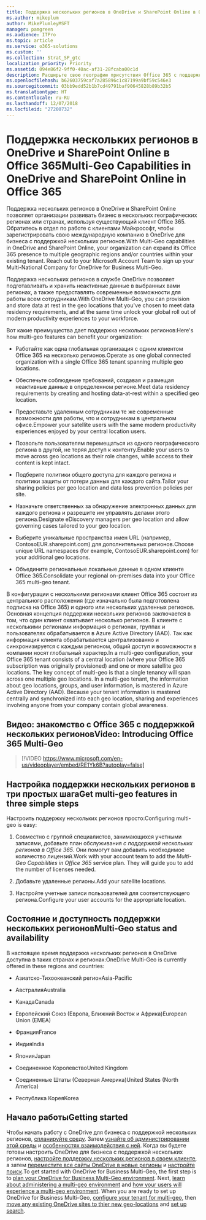 ```yaml
---
title: Поддержка нескольких регионов в OneDrive и SharePoint Online в Office 365
ms.author: mikeplum
author: MikePlumleyMSFT
manager: pamgreen
ms.audience: ITPro
ms.topic: article
ms.service: o365-solutions
ms.custom: ''
ms.collection: Strat_SP_gtc
localization_priority: Priority
ms.assetid: 094e86f2-9ff0-40ac-af31-28fcaba00c1d
description: Расширьте свою географию присутствия Office 365 с поддержкой нескольких регионов в OneDrive и SharePoint Online.
ms.openlocfilehash: b62603759caf7a285896c1c87199a9bf59c546e3
ms.sourcegitcommit: 03bb9edd52b1b7cd49791baf90645828b89b32b5
ms.translationtype: HT
ms.contentlocale: ru-RU
ms.lasthandoff: 12/07/2018
ms.locfileid: "27200732"
---
```

# <a name="multi-geo-capabilities-in-onedrive-and-sharepoint-online-in-office-365"></a><span data-ttu-id="f7ce9-103">Поддержка нескольких регионов в OneDrive и SharePoint Online в Office 365</span><span class="sxs-lookup"><span data-stu-id="f7ce9-103">Multi-Geo Capabilities in OneDrive and SharePoint Online in Office 365</span></span>

<span data-ttu-id="f7ce9-p101">Поддержка нескольких регионов в OneDrive и SharePoint Online позволяет организации развивать бизнес в нескольких географических регионах или странах, используя существующий клиент Office 365. Обратитесь в отдел по работе с клиентами Майкрософт, чтобы зарегистрировать свою международную компанию в OneDrive для бизнеса с поддержкой нескольких регионов.</span><span class="sxs-lookup"><span data-stu-id="f7ce9-p101">With Multi-Geo capabilities in OneDrive and SharePoint Online, your organization can expand its Office 365 presence to multiple geographic regions and/or countries within your existing tenant. Reach out to your Microsoft Account Team to sign up your Multi-National Company for OneDrive for Business Multi-Geo.</span></span>
  
<span data-ttu-id="f7ce9-106">Поддержка нескольких регионов в службе OneDrive позволяет подготавливать и хранить неактивные данные в выбранных вами регионах, а также предоставлять современные возможности для работы всем сотрудникам.</span><span class="sxs-lookup"><span data-stu-id="f7ce9-106">With OneDrive Multi-Geo, you can provision and store data at rest in the geo locations that you've chosen to meet data residency requirements, and at the same time unlock your global roll out of modern productivity experiences to your workforce.</span></span>
  
<span data-ttu-id="f7ce9-107">Вот какие преимущества дает поддержка нескольких регионов:</span><span class="sxs-lookup"><span data-stu-id="f7ce9-107">Here's how multi-geo features can benefit your organization:</span></span>
  
- <span data-ttu-id="f7ce9-108">Работайте как одна глобальная организация с одним клиентом Office 365 на несколько регионов.</span><span class="sxs-lookup"><span data-stu-id="f7ce9-108">Operate as one global connected organization with a single Office 365 tenant spanning multiple geo locations.</span></span>
    
- <span data-ttu-id="f7ce9-109">Обеспечьте соблюдение требований, создавая и размещая неактивные данные в определенном регионе.</span><span class="sxs-lookup"><span data-stu-id="f7ce9-109">Meet data residency requirements by creating and hosting data-at-rest within a specified geo location.</span></span>
    
- <span data-ttu-id="f7ce9-110">Предоставьте удаленным сотрудникам те же современные возможности для работы, что и сотрудникам в центральном офисе.</span><span class="sxs-lookup"><span data-stu-id="f7ce9-110">Empower your satellite users with the same modern productivity experiences enjoyed by your central location users.</span></span>
    
- <span data-ttu-id="f7ce9-111">Позвольте пользователям перемещаться из одного географического региона в другой, не теряя доступ к контенту.</span><span class="sxs-lookup"><span data-stu-id="f7ce9-111">Enable your users to move across geo locations as their role changes, while access to their content is kept intact.</span></span>
    
- <span data-ttu-id="f7ce9-112">Подберите политики общего доступа для каждого региона и политики защиты от потери данных для каждого сайта.</span><span class="sxs-lookup"><span data-stu-id="f7ce9-112">Tailor your sharing policies per geo location and data loss prevention policies per site.</span></span>
    
- <span data-ttu-id="f7ce9-113">Назначьте ответственных за обнаружение электронных данных для каждого региона и разрешите им управлять делами этого региона.</span><span class="sxs-lookup"><span data-stu-id="f7ce9-113">Designate eDiscovery managers per geo location and allow governing cases tailored to your geo location.</span></span>
    
- <span data-ttu-id="f7ce9-114">Выберите уникальные пространства имен URL (например, ContosoEUR.sharepoint.com) для дополнительных регионов.</span><span class="sxs-lookup"><span data-stu-id="f7ce9-114">Choose unique URL namespaces (for example, ContosoEUR.sharepoint.com) for your additional geo locations.</span></span>
    
- <span data-ttu-id="f7ce9-115">Объедините региональные локальные данные в одном клиенте Office 365.</span><span class="sxs-lookup"><span data-stu-id="f7ce9-115">Consolidate your regional on-premises data into your Office 365 multi-geo tenant.</span></span>
    
<span data-ttu-id="f7ce9-p102">В конфигурации с несколькими регионами клиент Office 365 состоит из центрального расположения (где изначально была подготовлена подписка на Office 365) и одного или нескольких удаленных регионов. Основная концепция поддержки нескольких регионов заключается в том, что один клиент охватывает несколько регионов. В клиенте с несколькими регионами информация о регионах, группах и пользователях обрабатывается в Azure Active Directory (AAD). Так как информация клиента обрабатывается централизованно и синхронизируется с каждым регионом, общий доступ и возможности в компании носят глобальный характер.</span><span class="sxs-lookup"><span data-stu-id="f7ce9-p102">In a multi-geo configuration, your Office 365 tenant consists of a central location (where your Office 365 subscription was originally provisioned) and one or more satellite geo locations. The key concept of multi-geo is that a single tenancy will span across one multiple geo locations. In a multi-geo tenant, the information about geo locations, groups, and user information, is mastered in Azure Active Directory (AAD). Because your tenant information is mastered centrally and synchronized into each geo location, sharing and experiences involving anyone from your company contain global awareness.</span></span>

## <a name="video-introducing-office-365-multi-geo"></a><span data-ttu-id="f7ce9-120">Видео: знакомство с Office 365 с поддержкой нескольких регионов</span><span class="sxs-lookup"><span data-stu-id="f7ce9-120">Video: Introducing Office 365 Multi-Geo</span></span>

> [!VIDEO https://www.microsoft.com/en-us/videoplayer/embed/RE1Yk6B?autoplay=false]
  
## <a name="get-multi-geo-features-in-three-simple-steps"></a><span data-ttu-id="f7ce9-121">Настройка поддержки нескольких регионов в три простых шага</span><span class="sxs-lookup"><span data-stu-id="f7ce9-121">Get multi-geo features in three simple steps</span></span>

<span data-ttu-id="f7ce9-122">Настроить поддержку нескольких регионов просто:</span><span class="sxs-lookup"><span data-stu-id="f7ce9-122">Configuring multi-geo is easy:</span></span>
  
1. <span data-ttu-id="f7ce9-p103">Совместно с группой специалистов, занимающихся учетными записями, добавьте план обслуживания _с поддержкой нескольких регионов в Office 365_. Они помогут вам добавить необходимое количество лицензий.</span><span class="sxs-lookup"><span data-stu-id="f7ce9-p103">Work with your account team to add the _Multi-Geo Capabilities in Office 365_ service plan. They will guide you to add the number of licenses needed.</span></span>
    
2. <span data-ttu-id="f7ce9-125">Добавьте удаленные регионы.</span><span class="sxs-lookup"><span data-stu-id="f7ce9-125">Add your satellite locations.</span></span>
    
3. <span data-ttu-id="f7ce9-126">Настройте учетные записи пользователей для соответствующего региона.</span><span class="sxs-lookup"><span data-stu-id="f7ce9-126">Configure your user accounts for the appropriate location.</span></span>
    
## <a name="multi-geo-status-and-availability"></a><span data-ttu-id="f7ce9-127">Состояние и доступность поддержки нескольких регионов</span><span class="sxs-lookup"><span data-stu-id="f7ce9-127">Multi-Geo status and availability</span></span>

<span data-ttu-id="f7ce9-128">В настоящее время поддержка нескольких регионов в OneDrive доступна в таких странах и регионах:</span><span class="sxs-lookup"><span data-stu-id="f7ce9-128">OneDrive Multi-Geo is currently offered in these regions and countries:</span></span>
  
- <span data-ttu-id="f7ce9-129">Азиатско-Тихоокеанский регион</span><span class="sxs-lookup"><span data-stu-id="f7ce9-129">Asia-Pacific</span></span>

- <span data-ttu-id="f7ce9-130">Австралия</span><span class="sxs-lookup"><span data-stu-id="f7ce9-130">Australia</span></span>

- <span data-ttu-id="f7ce9-131">Канада</span><span class="sxs-lookup"><span data-stu-id="f7ce9-131">Canada</span></span>

- <span data-ttu-id="f7ce9-132">Европейский Союз (Европа, Ближний Восток и Африка)</span><span class="sxs-lookup"><span data-stu-id="f7ce9-132">European Union (EMEA)</span></span>

- <span data-ttu-id="f7ce9-133">Франция</span><span class="sxs-lookup"><span data-stu-id="f7ce9-133">France</span></span>

- <span data-ttu-id="f7ce9-134">Индия</span><span class="sxs-lookup"><span data-stu-id="f7ce9-134">India</span></span>

- <span data-ttu-id="f7ce9-135">Япония</span><span class="sxs-lookup"><span data-stu-id="f7ce9-135">Japan</span></span>

- <span data-ttu-id="f7ce9-136">Соединенное Королевство</span><span class="sxs-lookup"><span data-stu-id="f7ce9-136">United Kingdom</span></span>

- <span data-ttu-id="f7ce9-137">Соединенные Штаты (Северная Америка)</span><span class="sxs-lookup"><span data-stu-id="f7ce9-137">United States (North America)</span></span>

- <span data-ttu-id="f7ce9-138">Республика Корея</span><span class="sxs-lookup"><span data-stu-id="f7ce9-138">Korea</span></span>

## <a name="getting-started"></a><span data-ttu-id="f7ce9-139">Начало работы</span><span class="sxs-lookup"><span data-stu-id="f7ce9-139">Getting started</span></span>

<span data-ttu-id="f7ce9-p104">Чтобы начать работу с OneDrive для бизнеса с поддержкой нескольких регионов, [спланируйте среду](plan-for-multi-geo.md). Затем [узнайте об администрировании этой среды](administering-a-multi-geo-environment.md) и [особенностях взаимодействия с ней](multi-geo-user-experience.md). Когда вы будете готовы настроить OneDrive для бизнеса с поддержкой нескольких регионов, [настройте поддержку нескольких регионов в своем клиенте](multi-geo-tenant-configuration.md), а затем [переместите все сайты OneDrive в новые регионы](move-onedrive-between-geo-locations.md) и [настройте поиск](configure-search-for-multi-geo.md).</span><span class="sxs-lookup"><span data-stu-id="f7ce9-p104">To get started with OneDrive for Business Multi-Geo, the first step is to [plan your OneDrive for Business Multi-Geo environment](plan-for-multi-geo.md). Next, [learn about administering a multi-geo environment](administering-a-multi-geo-environment.md) and [how your users will experience a multi-geo environment](multi-geo-user-experience.md). When you are ready to set up OneDrive for Business Multi-Geo, [configure your tenant for multi-geo](multi-geo-tenant-configuration.md), then [move any existing OneDrive sites to thier new geo-locations](move-onedrive-between-geo-locations.md) and [set up search](configure-search-for-multi-geo.md).</span></span>
